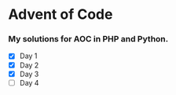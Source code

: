 # Advent of Code

### My solutions for AOC in PHP and Python.
- [X] Day 1
- [X] Day 2
- [X] Day 3
- [ ] Day 4
